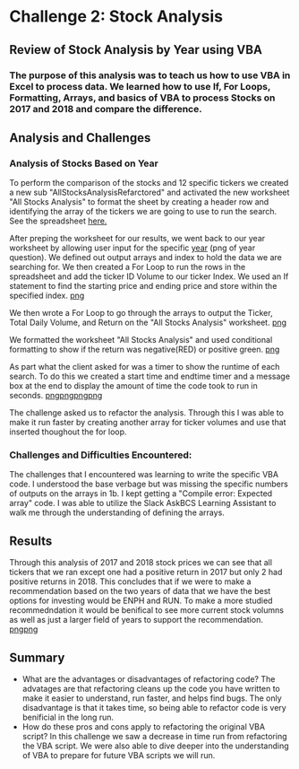 # **Challenge 2: Stock Analysis**
## Review of Stock Analysis by Year using VBA 
### The purpose of this analysis was to teach us how to use VBA in Excel to process data. We learned how to use If, For Loops, Formatting, Arrays, and basics of VBA to process Stocks on 2017 and 2018 and compare the difference.
## Analysis and Challenges
### **Analysis of Stocks Based on Year** 
To perform the comparison of the stocks and 12 specific tickers we created a new sub "AllStocksAnalysisRefarctored" and activated the new worksheet "All Stocks Analysis" to format the sheet by creating a header row and identifying the array of the tickers we are going to use to run the search. See the spreadsheet [here.](https://github.com/mthalken/stock-analysis/blob/main/VBA_Challenge.xlsm)

After preping the worksheet for our results, we went back to our year worksheet by allowing user input for the specific [year]() (png of year question). We defined out output arrays and index to hold the data we are searching for. We then created a For Loop to run the rows in the spreadsheet and add the ticker ID Volume to our ticker Index. We used an If statement to find the starting price and ending price and store within the specified index. [png](https://github.com/mthalken/stock-analysis/blob/main/For_Loops_%26_If_Statements.PNG)

We then wrote a For Loop to go through the arrays to output the Ticker, Total Daily Volume, and Return on the "All Stocks Analysis" worksheet. [png](https://github.com/mthalken/stock-analysis/blob/main/Header_Row.png)

We formatted the worksheet "All Stocks Analysis" and used conditional formatting to show if the return was negative(RED) or positive green. [png](https://github.com/mthalken/stock-analysis/blob/main/formatting.PNG)

As part what the client asked for was a timer to show the runtime of each search. To do this we created a start time and endtime timer and a message box at the end to display the amount of time the code took to run in seconds. [png](https://github.com/mthalken/stock-analysis/blob/main/Start_Time_Code.PNG)[png](https://github.com/mthalken/stock-analysis/blob/main/End_Time_Code.PNG)[png](https://github.com/mthalken/stock-analysis/blob/main/VBA_Challenge_2017.png)[png](https://github.com/mthalken/stock-analysis/blob/main/VBA_Challenge_2018.png)

The challenge asked us to refactor the analysis. Through this I was able to make it run faster by creating another array for ticker volumes and use that inserted thoughout the for loop. 

### **Challenges and Difficulties Encountered:** 
The challenges that I encountered was learning to write the specific VBA code. I understood the base verbage but was missing the specific numbers of outputs on the arrays in 1b. I kept getting a "Compile error: Expected array" code. I was able to utilize the Slack AskBCS Learning Assistant to walk me through the understanding of defining the arrays. 
## Results
Through this analysis of 2017 and 2018 stock prices we can see that all tickers that we ran except one had a positive return in 2017 but only 2 had positive returns in 2018. This concludes that if we were to make a recommendation based on the two years of data that we have the best options for investing would be ENPH and RUN. To make a more studied recommedndation it would be benifical to see more current stock volumns as well as just a larger field of years to support the recommendation. [png](https://github.com/mthalken/stock-analysis/blob/main/2017_All_Stock_Analysis.PNG)[png](https://github.com/mthalken/stock-analysis/blob/main/2018_All_Stock_Analysis.PNG)

## Summary
- What are the advantages or disadvantages of refactoring code?
    The advatages are that refactoring cleans up the code you have written to make it easier to understand, run faster, and helps find bugs. The only disadvantage is that it takes time, so being able to refactor code is very benificial in the long run. 
- How do these pros and cons apply to refactoring the original VBA script?
    In this challenge we saw a decrease in time run from refactoring the VBA script. We were also able to dive deeper into the understanding of VBA to prepare for future VBA scripts we will run. 
